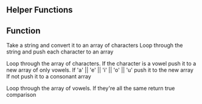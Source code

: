 ## Helper Functions


## Function


Take a string and convert it to an array of characters
  Loop through the string and push each character to an array

Loop through the array of characters. If the character is a vowel push it to a new array of only vowels.
  If 'a' || 'e' || 'i' || 'o' || 'u' push it to the new array
  If not push it to a consonant array

Loop through the array of vowels. If they're all the same return true
  comparison 